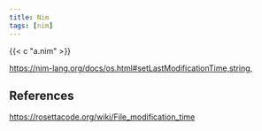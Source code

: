 ```yaml
---
title: Nim
tags: [nim]
---
```


{{< c "a.nim" >}}

<https://nim-lang.org/docs/os.html#setLastModificationTime,string,>

## References

<https://rosettacode.org/wiki/File_modification_time>
